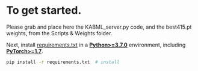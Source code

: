 # To get started.
Please grab and place here the KABML_server.py code, and the best415.pt weights, from the Scripts & Weights folder.

Next, install [requirements.txt](https://github.com/SushiTeam2022/KAAB-ML/blob/main/YOLOv5/requirements.txt) in a
[**Python>=3.7.0**](https://www.python.org/) environment, including
[**PyTorch>=1.7**](https://pytorch.org/get-started/locally/).

```bash
pip install -r requirements.txt  # install
```
